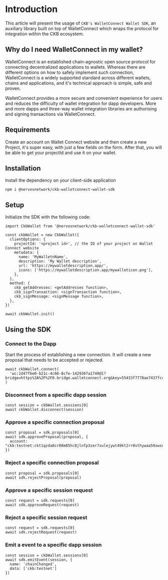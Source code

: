 # Introduction
This article will present the usage of `CKB's WalletConnect Wallet SDK`, an auxiliary library built on top of WalletConnect which wraps the protocol for integration within the CKB ecosystem.

## Why do I need WalletConnect in my wallet?

WalletConnect is an established chain-agnostic open source protocol for connecting decentralized applications to wallets. Whereas there are different options on how to safely implement such connection, WalletConnect is a widely supported standard across different wallets, chains and applications, and it's technical approach is simple, safe and proven. 

WalletConnect provides a more secure and convenient experience for users and reduces the difficulty of wallet integration for dapp developers. More and more dapps and three-way wallet integration libraries are authorising and signing transactions via WalletConnect. 


## Requirements
Create an account on Wallet Connect website and then create a new Project, it's super easy, with just a few fields on the form. After that, you will be able to get your projectId and use it on your wallet.

## Installation
Install the dependency on your client-side application

```
npm i @nervosnetwork/ckb-walletconnect-wallet-sdk
```

## Setup
Initialize the SDK with the following code:
```
import CkbWallet from '@nervosnetwork/ckb-walletconnect-wallet-sdk'

const ckbWallet = new CkbWallet({
  clientOptions: {
    projectId: '<project id>', // the ID of your project on Wallet Connect website
    metadata: {
      name: 'MyWalletnName',
      description: 'My Wallet description', 
      url: 'https://mywalletdescription.app/',
      icons: ['https://mywalletdescription.app/mywalleticon.png'],
    },
  },
  method: {
    ckb_getAddresses: <getAddresses function>,
    ckb_signTransaction: <signTransaction function>,
    ckb_signMessage: <signMessage function>,
  },
})

await ckbWallet.init()
```

## Using the SDK

### Connect to the Dapp
Start the process of establishing a new connection. It will create a new proposal that needs to be accepted or rejected.

```
await ckbWallet.connect(
  'wc:1d47f6e0-b21c-4c06-8cfe-142926fa1740@1?bridge=https%3A%2F%2F0.bridge.walletconnect.org&key=55433f7778ae7437fcc0579828c770b0517f592b81a76b4c289d09eb964d7091'
)
```

### Disconnect from a specific dapp session
```
const session = ckbWallet.sessions[0]
await ckbWallet.disconnect(session)
```

### Approve a specific connection proposal
```
const proposal = sdk.proposals[0]
await sdk.approveProposal(proposal, {
  account: "ckb:testnet:ckt1qzda0cr08m85hc8jlnfp3zer7xulejywt49kt2rr0vthywaa50xwsqwh8z6fkne05j0emqeen59qnn8a6xkm3fs0xf9en"
})
```

### Reject a specific connection proposal
```
const proposal = sdk.proposals[0]
await sdk.rejectProposal(proposal)
```

### Approve a specific session request
```
const request = sdk.requests[0]
await sdk.approveRequest(request)
```

### Reject a specific session request
```
const request = sdk.requests[0]
await sdk.rejectRequest(request)
```

### Emit a event to a specific dapp session
```
const session = ckbWallet.sessions[0]
await sdk.emitEvent(session, {
  name: 'chainChanged',
  data: ['ckb:testnet']
})
```